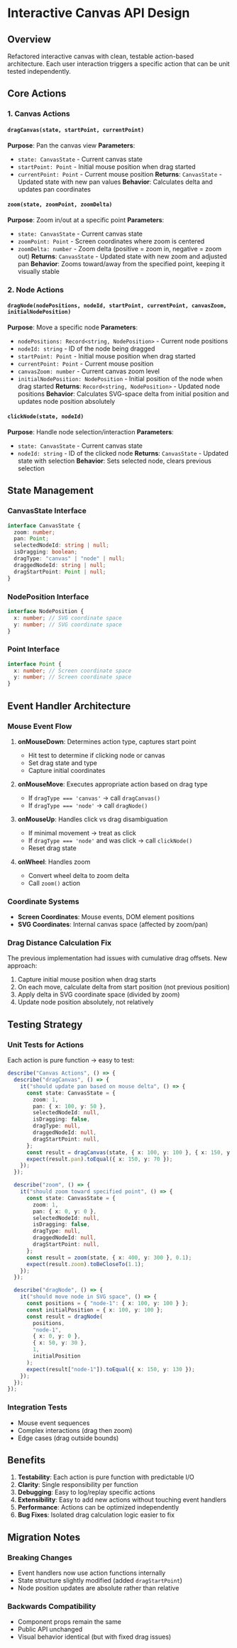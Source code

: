 # Interactive Canvas API Design

## Overview

Refactored interactive canvas with clean, testable action-based architecture. Each user interaction triggers a specific action that can be unit tested independently.

## Core Actions

### 1. Canvas Actions

#### `dragCanvas(state, startPoint, currentPoint)`

**Purpose**: Pan the canvas view
**Parameters**:

- `state: CanvasState` - Current canvas state
- `startPoint: Point` - Initial mouse position when drag started
- `currentPoint: Point` - Current mouse position
  **Returns**: `CanvasState` - Updated state with new pan values
  **Behavior**: Calculates delta and updates pan coordinates

#### `zoom(state, zoomPoint, zoomDelta)`

**Purpose**: Zoom in/out at a specific point
**Parameters**:

- `state: CanvasState` - Current canvas state
- `zoomPoint: Point` - Screen coordinates where zoom is centered
- `zoomDelta: number` - Zoom delta (positive = zoom in, negative = zoom out)
  **Returns**: `CanvasState` - Updated state with new zoom and adjusted pan
  **Behavior**: Zooms toward/away from the specified point, keeping it visually stable

### 2. Node Actions

#### `dragNode(nodePositions, nodeId, startPoint, currentPoint, canvasZoom, initialNodePosition)`

**Purpose**: Move a specific node
**Parameters**:

- `nodePositions: Record<string, NodePosition>` - Current node positions
- `nodeId: string` - ID of the node being dragged
- `startPoint: Point` - Initial mouse position when drag started
- `currentPoint: Point` - Current mouse position
- `canvasZoom: number` - Current canvas zoom level
- `initialNodePosition: NodePosition` - Initial position of the node when drag started
  **Returns**: `Record<string, NodePosition>` - Updated node positions
  **Behavior**: Calculates SVG-space delta from initial position and updates node position absolutely

#### `clickNode(state, nodeId)`

**Purpose**: Handle node selection/interaction
**Parameters**:

- `state: CanvasState` - Current canvas state
- `nodeId: string` - ID of the clicked node
  **Returns**: `CanvasState` - Updated state with selection
  **Behavior**: Sets selected node, clears previous selection

## State Management

### CanvasState Interface

```typescript
interface CanvasState {
  zoom: number;
  pan: Point;
  selectedNodeId: string | null;
  isDragging: boolean;
  dragType: "canvas" | "node" | null;
  draggedNodeId: string | null;
  dragStartPoint: Point | null;
}
```

### NodePosition Interface

```typescript
interface NodePosition {
  x: number; // SVG coordinate space
  y: number; // SVG coordinate space
}
```

### Point Interface

```typescript
interface Point {
  x: number; // Screen coordinate space
  y: number; // Screen coordinate space
}
```

## Event Handler Architecture

### Mouse Event Flow

1. **onMouseDown**: Determines action type, captures start point
   - Hit test to determine if clicking node or canvas
   - Set drag state and type
   - Capture initial coordinates

2. **onMouseMove**: Executes appropriate action based on drag type
   - If `dragType === 'canvas'` → call `dragCanvas()`
   - If `dragType === 'node'` → call `dragNode()`
3. **onMouseUp**: Handles click vs drag disambiguation
   - If minimal movement → treat as click
   - If `dragType === 'node'` and was click → call `clickNode()`
   - Reset drag state

4. **onWheel**: Handles zoom
   - Convert wheel delta to zoom delta
   - Call `zoom()` action

### Coordinate Systems

- **Screen Coordinates**: Mouse events, DOM element positions
- **SVG Coordinates**: Internal canvas space (affected by zoom/pan)

### Drag Distance Calculation Fix

The previous implementation had issues with cumulative drag offsets. New approach:

1. Capture initial mouse position when drag starts
2. On each move, calculate delta from start position (not previous position)
3. Apply delta in SVG coordinate space (divided by zoom)
4. Update node position absolutely, not relatively

## Testing Strategy

### Unit Tests for Actions

Each action is pure function → easy to test:

```typescript
describe("Canvas Actions", () => {
  describe("dragCanvas", () => {
    it("should update pan based on mouse delta", () => {
      const state: CanvasState = {
        zoom: 1,
        pan: { x: 100, y: 50 },
        selectedNodeId: null,
        isDragging: false,
        dragType: null,
        draggedNodeId: null,
        dragStartPoint: null,
      };
      const result = dragCanvas(state, { x: 100, y: 100 }, { x: 150, y: 120 });
      expect(result.pan).toEqual({ x: 150, y: 70 });
    });
  });

  describe("zoom", () => {
    it("should zoom toward specified point", () => {
      const state: CanvasState = {
        zoom: 1,
        pan: { x: 0, y: 0 },
        selectedNodeId: null,
        isDragging: false,
        dragType: null,
        draggedNodeId: null,
        dragStartPoint: null,
      };
      const result = zoom(state, { x: 400, y: 300 }, 0.1);
      expect(result.zoom).toBeCloseTo(1.1);
    });
  });

  describe("dragNode", () => {
    it("should move node in SVG space", () => {
      const positions = { "node-1": { x: 100, y: 100 } };
      const initialPosition = { x: 100, y: 100 };
      const result = dragNode(
        positions,
        "node-1",
        { x: 0, y: 0 },
        { x: 50, y: 30 },
        1,
        initialPosition
      );
      expect(result["node-1"]).toEqual({ x: 150, y: 130 });
    });
  });
});
```

### Integration Tests

- Mouse event sequences
- Complex interactions (drag then zoom)
- Edge cases (drag outside bounds)

## Benefits

1. **Testability**: Each action is pure function with predictable I/O
2. **Clarity**: Single responsibility per function
3. **Debugging**: Easy to log/replay specific actions
4. **Extensibility**: Easy to add new actions without touching event handlers
5. **Performance**: Actions can be optimized independently
6. **Bug Fixes**: Isolated drag calculation logic easier to fix

## Migration Notes

### Breaking Changes

- Event handlers now use action functions internally
- State structure slightly modified (added `dragStartPoint`)
- Node position updates are absolute rather than relative

### Backwards Compatibility

- Component props remain the same
- Public API unchanged
- Visual behavior identical (but with fixed drag issues)
